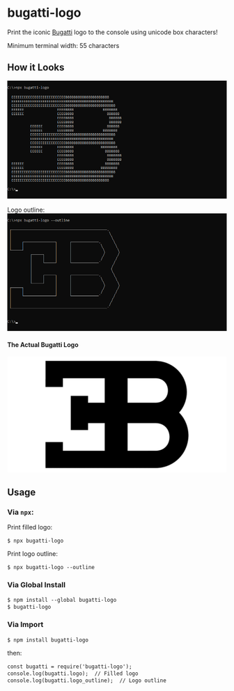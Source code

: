 # bugatti-logo
Print the iconic [Bugatti](https://www.chevrolet.com/performance/corvette) logo to the console using unicode box characters!

Minimum terminal width: 55 characters

## How it Looks
![What bugatti-logo prints to the console](https://raw.githubusercontent.com/spirometaxas/bugatti-logo/main/img/bugatti-logo-demo.png)

Logo outline:
![What bugatti-logo prints to the console](https://raw.githubusercontent.com/spirometaxas/bugatti-logo/main/img/bugatti-outline-logo-demo.png)

#### The Actual Bugatti Logo
![The actual Bugatti logo](https://raw.githubusercontent.com/spirometaxas/bugatti-logo/main/img/bugatti-logo-original.jpg)

## Usage
### Via `npx`:
Print filled logo:
```
$ npx bugatti-logo
```
Print logo outline:
```
$ npx bugatti-logo --outline
```

### Via Global Install
```
$ npm install --global bugatti-logo
$ bugatti-logo
```

### Via Import
```
$ npm install bugatti-logo
```
then:
```
const bugatti = require('bugatti-logo');
console.log(bugatti.logo);  // Filled logo
console.log(bugatti.logo_outline);  // Logo outline
```